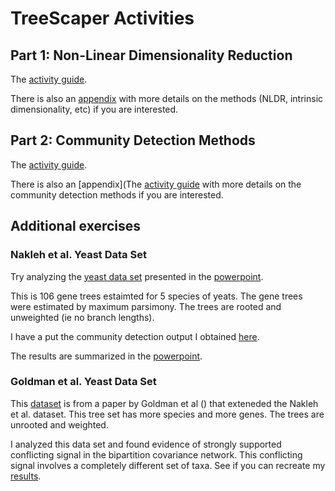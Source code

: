 # TreeScaper Activities

## Part 1: Non-Linear Dimensionality Reduction

The [activity guide](https://github.com/ssb2017/treescaper/blob/master/activities/NLDR.pdf).

There is also an [appendix](https://github.com/ssb2017/treescaper/blob/master/docs/appendix_nldr.pdf) 
with more details on the methods (NLDR, intrinsic dimensionality, etc) if you are interested.

## Part 2: Community Detection Methods

The [activity guide](https://github.com/ssb2017/treescaper/blob/master/activities/NLDR.pdf).

There is also an [appendix](The [activity guide](https://github.com/ssb2017/treescaper/blob/master/docs/appendix_com_detection.pdf) 
with more details on the community detection methods if you are interested.

## Additional exercises

### Nakleh et al. Yeast Data Set

Try analyzing the [yeast data set](https://github.com/ssb2017/treescaper/blob/master/data/nakleh.nex)
presented in the [powerpoint](https://github.com/ssb2017/treescaper/blob/master/docs/treescaper_workshop_present.pdf).

This is 106 gene trees estaimted for 5 species of yeats.  The gene trees were estimated by
maximum parsimony. The trees are rooted and unweighted (ie no branch lengths).

I have a put the community detection output I obtained [here](https://github.com/ssb2017/treescaper/blob/master/activities/nakleh_output_files).

The results are summarized in the [powerpoint](https://github.com/ssb2017/treescaper/blob/master/docs/treescaper_workshop_present.pdf).

### Goldman et al. Yeast Data Set

This [dataset](https://github.com/ssb2017/treescaper/blob/master/data/goldman_yeast.nex)
is from a paper by Goldman et al ()  that exteneded the Nakleh et al. dataset.  This tree set has more species and more genes.
The trees are unrooted and weighted.

I analyzed this data set and found evidence of strongly supported conflicting signal
in the bipartition covariance network.  This conflicting signal involves a completely different set of taxa.
See if you can recreate my [results](https://github.com/ssb2017/treescaper/blob/master/activities/goldman_output_files).
